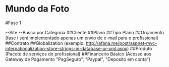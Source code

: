Mundo da Foto
============================

#Fase 1

  --Site
  --Busca por Categoria
  ##Cliente
  ##Plano
  ##Tipo Plano
  ##Orçamento (fase i será implementado apenas um envio de e-mail para o profissional)
  ##Contrato
  ##Globalization (exemplo: http://afana.me/post/aspnet-mvc-internationalization-store-strings-in-database-or-xml.aspx)
  ##Produto (Pacote de serviços do profissional)
  ##Financeiro Básico (Acesso aos Gateway de Pagamento "PagSeguro", "Paypal", "Deposito em conta")
  
